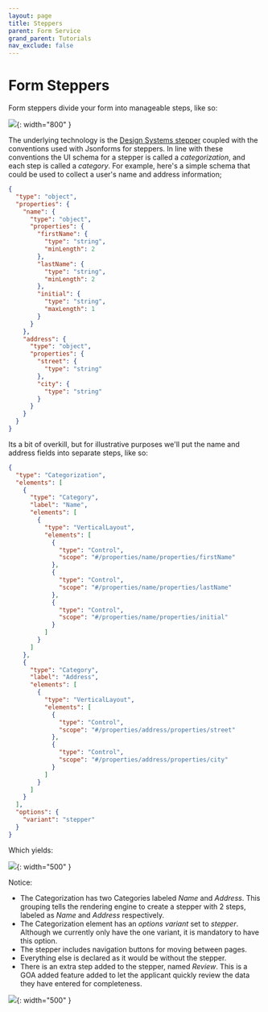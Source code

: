 ```yaml
---
layout: page
title: Steppers
parent: Form Service
grand_parent: Tutorials
nav_exclude: false
---
```


# Form Steppers

Form steppers divide your form into manageable steps, like so:

![](/adsp-monorepo/assets/form-service/formAppExample.png){: width="800" }

The underlying technology is the [Design Systems stepper](https://design.alberta.ca/components/form-stepper#tab-0) coupled with the conventions used with Jsonforms for steppers. In line with these conventions the UI schema for a stepper is called a _categorization_, and each step is called a _category_. For example, here's a simple schema that could be used to collect a user's name and address information;

```json
{
  "type": "object",
  "properties": {
    "name": {
      "type": "object",
      "properties": {
        "firstName": {
          "type": "string",
          "minLength": 2
        },
        "lastName": {
          "type": "string",
          "minLength": 2
        },
        "initial": {
          "type": "string",
          "maxLength": 1
        }
      }
    },
    "address": {
      "type": "object",
      "properties": {
        "street": {
          "type": "string"
        },
        "city": {
          "type": "string"
        }
      }
    }
  }
}
```

Its a bit of overkill, but for illustrative purposes we'll put the name and address fields into separate steps, like so:

```json
{
  "type": "Categorization",
  "elements": [
    {
      "type": "Category",
      "label": "Name",
      "elements": [
        {
          "type": "VerticalLayout",
          "elements": [
            {
              "type": "Control",
              "scope": "#/properties/name/properties/firstName"
            },
            {
              "type": "Control",
              "scope": "#/properties/name/properties/lastName"
            },
            {
              "type": "Control",
              "scope": "#/properties/name/properties/initial"
            }
          ]
        }
      ]
    },
    {
      "type": "Category",
      "label": "Address",
      "elements": [
        {
          "type": "VerticalLayout",
          "elements": [
            {
              "type": "Control",
              "scope": "#/properties/address/properties/street"
            },
            {
              "type": "Control",
              "scope": "#/properties/address/properties/city"
            }
          ]
        }
      ]
    }
  ],
  "options": {
    "variant": "stepper"
  }
}
```

Which yields:

![](/adsp-monorepo/assets/form-service/stepperExample.png){: width="500" }

Notice:

- The Categorization has two Categories labeled _Name_ and _Address_. This grouping tells the rendering engine to create a stepper with 2 steps, labeled as _Name_ and _Address_ respectively.
- The Categorization element has an _options variant_ set to _stepper_. Although we currently only have the one variant, it is mandatory to have this option.
- The stepper includes navigation buttons for moving between pages.
- Everything else is declared as it would be without the stepper.
- There is an extra step added to the stepper, named _Review_. This is a GOA added feature added to let the applicant quickly review the data they have entered for completeness.

![](/adsp-monorepo/assets/form-service/stepperReview.png){: width="500" }

